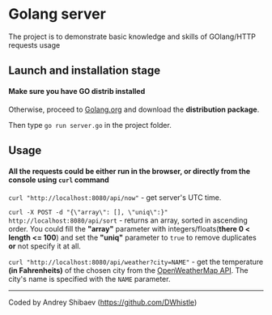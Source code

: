  # Golang server

  The project is to demonstrate basic knowledge and skills of GOlang/HTTP requests usage


## Launch and installation stage


 #### **Make sure you have GO distrib installed**
	       
 Otherwise, proceed to [Golang.org](https://golang.org/doc/install) and download the **distribution package**.

		        
Then type ```go run server.go``` in the project folder.

## Usage
####  All the requests could be either run in the browser, or directly from the console using ```curl``` command
``` curl "http://localhost:8080/api/now" ``` - get server's UTC time.


``` curl -X POST -d "{\"array\": [], \"uniq\":}" http://localhost:8080/api/sort ``` - returns an array, sorted in ascending order.
You could fill the **"array"** parameter with integers/floats(**there 0 < length <= 100**) and set the **"uniq"** parameter to ```true``` to remove duplicates **or** not specify it at all.



``` curl "http://localhost:8080/api/weather?city=NAME" ``` - get the temperature **(in Fahrenheits)** of the chosen city from the [OpenWeatherMap API]( https://openweathermap.org/api). The city's name is specified with the ```NAME``` parameter.

____
Coded by Andrey Shibaev (https://github.com/DWhistle)
